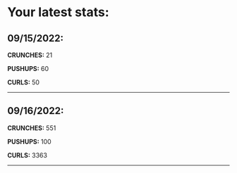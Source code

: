 # Your latest stats:

## 09/15/2022:
**CRUNCHES:** 21

**PUSHUPS:** 60

**CURLS:** 50

---------

## 09/16/2022:
**CRUNCHES:** 551

**PUSHUPS:** 100

**CURLS:** 3363

---------
